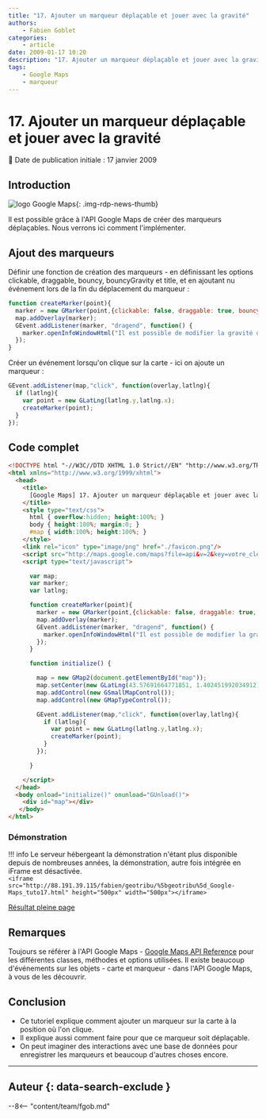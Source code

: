 ```yaml
---
title: "17. Ajouter un marqueur déplaçable et jouer avec la gravité"
authors:
    - Fabien Goblet
categories:
    - article
date: 2009-01-17 10:20
description: "17. Ajouter un marqueur déplaçable et jouer avec la gravité"
tags:
    - Google Maps
    - marqueur
---
```


# 17. Ajouter un marqueur déplaçable et jouer avec la gravité

:calendar: Date de publication initiale : 17 janvier 2009

## Introduction

![logo Google Maps](https://cdn.geotribu.fr/img/logos-icones/entreprises_association/google/google_maps.png "logo Google Maps"){: .img-rdp-news-thumb}

Il est possible grâce à l'API Google Maps de créer des marqueurs déplaçables. Nous verrons ici comment l'implémenter.  

## Ajout des marqueurs

Définir une fonction de création des marqueurs - en définissant les options clickable, draggable, bouncy, bouncyGravity et title, et en ajoutant nu événement lors de la fin du déplacement du marqueur :  

```javascript
function createMarker(point){
  marker = new GMarker(point,{clickable: false, draggable: true, bouncy: true, bounceGravity: 0.2, title: 'marqueur déplaçable'});
  map.addOverlay(marker);
  GEvent.addListener(marker, "dragend", function() {
    marker.openInfoWindowHtml("Il est possible de modifier la gravité du rebond !");
  });
}
```  

Créer un événement lorsqu'on clique sur la carte - ici on ajoute un marqueur :  

```javascript
GEvent.addListener(map,"click", function(overlay,latlng){
  if (latlng){
    var point = new GLatLng(latlng.y,latlng.x);
    createMarker(point);
  }
});
```  

## Code complet

```html
<!DOCTYPE html "-//W3C//DTD XHTML 1.0 Strict//EN" "http://www.w3.org/TR/xhtml1/DTD/xhtml1-strict.dtd">
<html xmlns="http://www.w3.org/1999/xhtml">
  <head>
    <title>
      [Google Maps] 17. Ajouter un marqueur déplaçable et jouer avec la gravité
    </title>
    <style type="text/css">
      html { overflow:hidden; height:100%; }
      body { height:100%; margin:0; }
      #map { width:100%; height:100%; }
    </style>
    <link rel="icon" type="image/png" href="./favicon.png"/>
    <script src="http://maps.google.com/maps?file=api&v=2&key=votre_cle_ici" type="text/javascript"></script>
    <script type="text/javascript">

      var map;
      var marker;
      var latlng;

      function createMarker(point){
        marker = new GMarker(point,{clickable: false, draggable: true, bouncy: true, bounceGravity: 0.2, title: 'marqueur déplaçable'});
        map.addOverlay(marker);
        GEvent.addListener(marker, "dragend", function() {
          marker.openInfoWindowHtml("Il est possible de modifier la gravité du rebond !");
        });
      }

      function initialize() {

        map = new GMap2(document.getElementById("map"));
        map.setCenter(new GLatLng(43.57691664771851, 1.402451992034912),15);
        map.addControl(new GSmallMapControl());
        map.addControl(new GMapTypeControl());

        GEvent.addListener(map,"click", function(overlay,latlng){
          if (latlng){
            var point = new GLatLng(latlng.y,latlng.x);
            createMarker(point);
          }
        });

      }

    </script>
  </head>
  <body onload="initialize()" onunload="GUnload()">
    <div id="map"></div>
   </body>
</html>
```

### Démonstration

!!! info
    Le serveur hébergeant la démonstration n'étant plus disponible depuis de nombreuses années, la démonstration, autre fois intégrée en iFrame est désactivée.  
    `<iframe src="http://88.191.39.115/fabien/geotribu/%5bgeotribu%5d_Google-Maps_tuto17.html" height="500px" width="500px"></iframe>`

[Résultat pleine page](http://88.191.39.115/fabien/geotribu/%5bgeotribu%5d_Google-Maps_tuto17.html)

## Remarques

Toujours se référer à l'API Google Maps - [Google Maps API Reference](http://code.google.com/apis/maps/documentation/reference.html) pour les différentes classes, méthodes et options utilisées.
Il existe beaucoup d'événements sur les objets - carte et marqueur - dans l'API Google Maps, à vous de les découvrir.

## Conclusion

- Ce tutoriel explique comment ajouter un marqueur sur la carte à la position où l'on clique.
- Il explique aussi comment faire pour que ce marqueur soit déplaçable.
- On peut imaginer des interactions avec une base de données pour enregistrer les marqueurs et beaucoup d'autres choses encore.

----

## Auteur {: data-search-exclude }

--8<-- "content/team/fgob.md"
